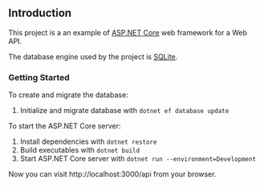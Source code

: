 ## Introduction

This project is a an example of [ASP.NET Core](https://www.asp.net/core/overview/aspnet-vnext/) web framework for a Web API.

The database engine used by the project is [SQLite](https://www.sqlite.org/).

### Getting Started

To create and migrate the database:

1. Initialize and migrate database with `dotnet ef database update `

To start the ASP.NET Core server:

1. Install dependencies with `dotnet restore`
2. Build executables with `dotnet build`
3. Start ASP.NET Core server with `dotnet run --environment=Development`

Now you can visit http://localhost:3000/api from your browser.
